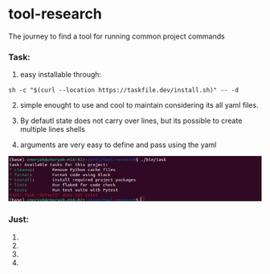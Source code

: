 # tool-research
The journey to find a tool for running common project commands

### Task:

1. easy installable through:
```console
sh -c "$(curl --location https://taskfile.dev/install.sh)" -- -d
```

2. simple enought to use and cool to maintain considering its all yaml files.

3. By defautl state does not carry over lines, but its possible to create multiple lines shells

4. arguments are very easy to define and pass using the yaml

![alt text](assets/image.png)

### Just: 

1. 

2. 

3. 

4. 